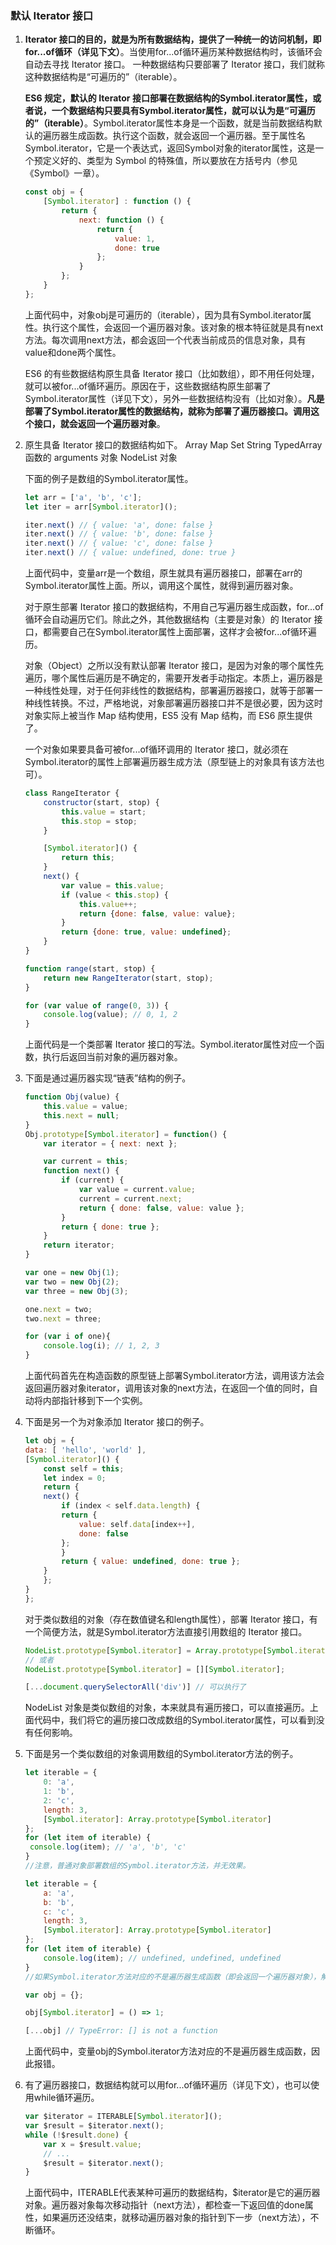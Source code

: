 ### 默认 Iterator 接口
1.  **Iterator 接口的目的，就是为所有数据结构，提供了一种统一的访问机制，即for...of循环（详见下文）**。当使用for...of循环遍历某种数据结构时，该循环会自动去寻找 Iterator 接口。
    一种数据结构只要部署了 Iterator 接口，我们就称这种数据结构是“可遍历的”（iterable）。

    **ES6 规定，默认的 Iterator 接口部署在数据结构的Symbol.iterator属性，或者说，一个数据结构只要具有Symbol.iterator属性，就可以认为是“可遍历的”（iterable）**。Symbol.iterator属性本身是一个函数，就是当前数据结构默认的遍历器生成函数。执行这个函数，就会返回一个遍历器。至于属性名Symbol.iterator，它是一个表达式，返回Symbol对象的iterator属性，这是一个预定义好的、类型为 Symbol 的特殊值，所以要放在方括号内（参见《Symbol》一章）。
    <!-- 对象的Symbol.iterator属性，指向该对象的默认遍历器方法。 -->
    <!-- 对象进行for...of循环时，会调用Symbol.iterator方法，返回该对象的默认遍历器 -->
    ```js
    const obj = {
        [Symbol.iterator] : function () {
            return {
                next: function () {
                    return {
                        value: 1,
                        done: true
                    };
                }
            };
        }
    };
    ```
    上面代码中，对象obj是可遍历的（iterable），因为具有Symbol.iterator属性。执行这个属性，会返回一个遍历器对象。该对象的根本特征就是具有next方法。每次调用next方法，都会返回一个代表当前成员的信息对象，具有value和done两个属性。

    ES6 的有些数据结构原生具备 Iterator 接口（比如数组），即不用任何处理，就可以被for...of循环遍历。原因在于，这些数据结构原生部署了Symbol.iterator属性（详见下文），另外一些数据结构没有（比如对象）。**凡是部署了Symbol.iterator属性的数据结构，就称为部署了遍历器接口。调用这个接口，就会返回一个遍历器对象**。

2.  原生具备 Iterator 接口的数据结构如下。
        Array
        Map
        Set
        String
        TypedArray
        函数的 arguments 对象
        NodeList 对象

    下面的例子是数组的Symbol.iterator属性。
    ```js
    let arr = ['a', 'b', 'c'];
    let iter = arr[Symbol.iterator]();

    iter.next() // { value: 'a', done: false }
    iter.next() // { value: 'b', done: false }
    iter.next() // { value: 'c', done: false }
    iter.next() // { value: undefined, done: true }
    ```
    上面代码中，变量arr是一个数组，原生就具有遍历器接口，部署在arr的Symbol.iterator属性上面。所以，调用这个属性，就得到遍历器对象。

    对于原生部署 Iterator 接口的数据结构，不用自己写遍历器生成函数，for...of循环会自动遍历它们。除此之外，其他数据结构（主要是对象）的 Iterator 接口，都需要自己在Symbol.iterator属性上面部署，这样才会被for...of循环遍历。

    对象（Object）之所以没有默认部署 Iterator 接口，是因为对象的哪个属性先遍历，哪个属性后遍历是不确定的，需要开发者手动指定。本质上，遍历器是一种线性处理，对于任何非线性的数据结构，部署遍历器接口，就等于部署一种线性转换。不过，严格地说，对象部署遍历器接口并不是很必要，因为这时对象实际上被当作 Map 结构使用，ES5 没有 Map 结构，而 ES6 原生提供了。

    一个对象如果要具备可被for...of循环调用的 Iterator 接口，就必须在Symbol.iterator的属性上部署遍历器生成方法（原型链上的对象具有该方法也可）。
    ```js
    class RangeIterator {
        constructor(start, stop) {
            this.value = start;
            this.stop = stop;
        }

        [Symbol.iterator]() { 
            return this; 
        }
        next() {
            var value = this.value;
            if (value < this.stop) {
                this.value++;
                return {done: false, value: value};
            }
            return {done: true, value: undefined};
        }
    }

    function range(start, stop) {
        return new RangeIterator(start, stop);
    }

    for (var value of range(0, 3)) {
        console.log(value); // 0, 1, 2
    }
    ```
    上面代码是一个类部署 Iterator 接口的写法。Symbol.iterator属性对应一个函数，执行后返回当前对象的遍历器对象。

3.  下面是通过遍历器实现“链表”结构的例子。
    ```js
    function Obj(value) {
        this.value = value;
        this.next = null;
    }
    Obj.prototype[Symbol.iterator] = function() {
        var iterator = { next: next };

        var current = this;
        function next() {
            if (current) {
                var value = current.value;
                current = current.next;
                return { done: false, value: value };
            }
            return { done: true };
        }
        return iterator;
    }

    var one = new Obj(1);
    var two = new Obj(2);
    var three = new Obj(3);

    one.next = two;
    two.next = three;

    for (var i of one){
        console.log(i); // 1, 2, 3
    }
    ```
    上面代码首先在构造函数的原型链上部署Symbol.iterator方法，调用该方法会返回遍历器对象iterator，调用该对象的next方法，在返回一个值的同时，自动将内部指针移到下一个实例。

4.  下面是另一个为对象添加 Iterator 接口的例子。
    ```js
    let obj = {
    data: [ 'hello', 'world' ],
    [Symbol.iterator]() {
        const self = this;
        let index = 0;
        return {
        next() {
            if (index < self.data.length) {
            return {
                value: self.data[index++],
                done: false
            };
            }
            return { value: undefined, done: true };
        }
        };
    }
    };
    ```
    对于类似数组的对象（存在数值键名和length属性），部署 Iterator 接口，有一个简便方法，就是Symbol.iterator方法直接引用数组的 Iterator 接口。
    ```js
    NodeList.prototype[Symbol.iterator] = Array.prototype[Symbol.iterator];
    // 或者
    NodeList.prototype[Symbol.iterator] = [][Symbol.iterator];

    [...document.querySelectorAll('div')] // 可以执行了
    ```
    NodeList 对象是类似数组的对象，本来就具有遍历接口，可以直接遍历。上面代码中，我们将它的遍历接口改成数组的Symbol.iterator属性，可以看到没有任何影响。

5.  下面是另一个类似数组的对象调用数组的Symbol.iterator方法的例子。

    ```js
    let iterable = {
        0: 'a',
        1: 'b',
        2: 'c',
        length: 3,
        [Symbol.iterator]: Array.prototype[Symbol.iterator]
    };
    for (let item of iterable) {
     console.log(item); // 'a', 'b', 'c'
    }
    //注意，普通对象部署数组的Symbol.iterator方法，并无效果。

    let iterable = {
        a: 'a',
        b: 'b',
        c: 'c',
        length: 3,
        [Symbol.iterator]: Array.prototype[Symbol.iterator]
    };
    for (let item of iterable) {
        console.log(item); // undefined, undefined, undefined
    }
    //如果Symbol.iterator方法对应的不是遍历器生成函数（即会返回一个遍历器对象），解释引擎将会报错。

    var obj = {};

    obj[Symbol.iterator] = () => 1;

    [...obj] // TypeError: [] is not a function
    ```
    上面代码中，变量obj的Symbol.iterator方法对应的不是遍历器生成函数，因此报错。

 6. 有了遍历器接口，数据结构就可以用for...of循环遍历（详见下文），也可以使用while循环遍历。
    ```js
    var $iterator = ITERABLE[Symbol.iterator]();
    var $result = $iterator.next();
    while (!$result.done) {
        var x = $result.value;
        // ...
        $result = $iterator.next();
    }
    ```
    上面代码中，ITERABLE代表某种可遍历的数据结构，$iterator是它的遍历器对象。遍历器对象每次移动指针（next方法），都检查一下返回值的done属性，如果遍历还没结束，就移动遍历器对象的指针到下一步（next方法），不断循环。